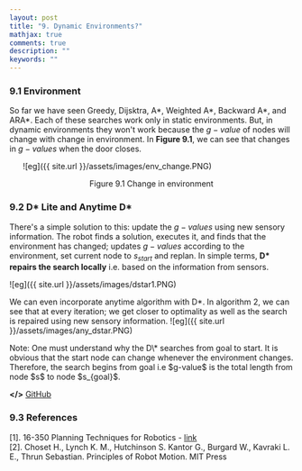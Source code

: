 ```yaml
---
layout: post
title: "9. Dynamic Environments?"
mathjax: true
comments: true
description: ""
keywords: ""
---  
```


### 9.1 Environment

So far we have seen Greedy, Dijsktra, A\*, Weighted A\*, Backward A\*, and ARA\*. Each of these searches work only in static environments. But, in dynamic environments they won't work because the $g-value$ of nodes will change with change in environment. In **Figure 9.1**, we can see that changes in $g-values$ when the door closes.  

&nbsp;&nbsp;&nbsp;&nbsp;&nbsp; ![eg]({{ site.url }}/assets/images/env_change.PNG)  

<p align="center">
Figure 9.1 Change in environment
</p>



### 9.2 D* Lite and Anytime D*

There's a simple solution to this: update the $g-values$ using new sensory information. The robot finds a solution, executes it, and finds that the environment has changed; updates $g-values$ according to the environment, set current node to $s_{start}$ and replan. In simple terms, **D\* repairs the search locally** i.e. based on the information from sensors. 

![eg]({{ site.url }}/assets/images/dstar1.PNG)

We can even incorporate anytime algorithm with D\*. In algorithm 2, we can see that at every iteration; we get closer to optimality as well as the search is repaired using new sensory information.
![eg]({{ site.url }}/assets/images/any_dstar.PNG)

<div class="divider"></div>
Note: One must understand why the D\* searches from goal to start. It is obvious that the start node can change whenever the environment changes. Therefore, the search begins from goal i.e $g-value$ is the total length from node $s$ to node $s_{goal}$. 
<div class="divider"></div>

**</>** [GitHub](https://github.com/dv367/planning-cmu/tree/master/my_robot/src/scripts)

### 9.3 References
[1]. 16-350 Planning Techniques for Robotics - [link](http://www.cs.cmu.edu/~maxim/classes/robotplanning/)  
[2]. Choset H., Lynch K. M., Hutchinson S. Kantor G., Burgard W., Kavraki L. E., Thrun Sebastian. Principles of Robot Motion. MIT Press
